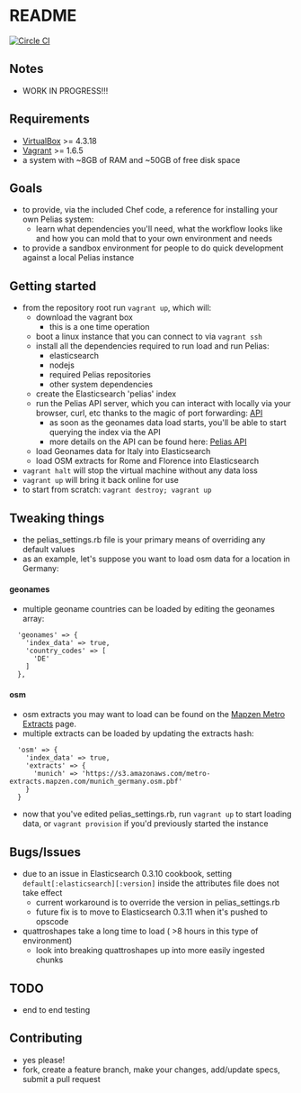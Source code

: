 README
======

[![Circle CI](https://circleci.com/gh/pelias/vagrant.png?style=badge)](https://circleci.com/gh/pelias/vagrant)

Notes
-----
* WORK IN PROGRESS!!!

Requirements
------------
* [VirtualBox](https://www.virtualbox.org/wiki/Downloads) >= 4.3.18
* [Vagrant](https://www.vagrantup.com/downloads.html) >= 1.6.5
* a system with ~8GB of RAM and ~50GB of free disk space

Goals
-----
* to provide, via the included Chef code, a reference for installing your own Pelias system:
  * learn what dependencies you'll need, what the workflow looks like and how you can mold that to your own environment and needs
* to provide a sandbox environment for people to do quick development against a local Pelias instance

Getting started
---------------
* from the repository root run `vagrant up`, which will:
  * download the vagrant box
    * this is a one time operation
  * boot a linux instance that you can connect to via `vagrant ssh`
  * install all the dependencies required to run load and run Pelias:
    * elasticsearch
    * nodejs
    * required Pelias repositories
    * other system dependencies
  * create the Elasticsearch 'pelias' index
  * run the Pelias API server, which you can interact with locally via your browser, curl, etc thanks to the magic of port forwarding: [API](http://localhost:3100/search?input=Coli&lat=41.8902&lon=12.4923)
    * as soon as the geonames data load starts, you'll be able to start querying the index via the API
    * more details on the API can be found here: [Pelias API](https://github.com/pelias/api)
  * load Geonames data for Italy into Elasticsearch
  * load OSM extracts for Rome and Florence into Elasticsearch
* `vagrant halt` will stop the virtual machine without any data loss
* `vagrant up` will bring it back online for use
* to start from scratch: `vagrant destroy; vagrant up`

Tweaking things
---------------
* the pelias_settings.rb file is your primary means of overriding any default values
* as an example, let's suppose you want to load osm data for a location in Germany:

#### geonames
* multiple geoname countries can be loaded by editing the geonames array:
```
  'geonames' => {
    'index_data' => true,
    'country_codes' => [
      'DE'
    ]
  },
```

#### osm
* osm extracts you may want to load can be found on the [Mapzen Metro Extracts](https://mapzen.com/metro-extracts) page.
* multiple extracts can be loaded by updating the extracts hash:
```
  'osm' => {
    'index_data' => true,
    'extracts' => {
      'munich' => 'https://s3.amazonaws.com/metro-extracts.mapzen.com/munich_germany.osm.pbf'
    }
  }
```

* now that you've edited pelias_settings.rb, run `vagrant up` to start loading data, or `vagrant provision` if you'd previously started the instance

Bugs/Issues
-----------
* due to an issue in Elasticsearch 0.3.10 cookbook, setting `default[:elasticsearch][:version]` inside the attributes file does not take effect
  * current workaround is to override the version in pelias_settings.rb
  * future fix is to move to Elasticsearch 0.3.11 when it's pushed to opscode
* quattroshapes take a long time to load ( >8 hours in this type of environment)
  * look into breaking quattroshapes up into more easily ingested chunks

TODO
----
* end to end testing

Contributing
------------
* yes please!
* fork, create a feature branch, make your changes, add/update specs, submit a pull request
